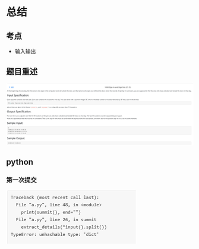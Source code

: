 # 总结
## 考点
- 输入输出

## 题目重述
![](https://raw.githubusercontent.com/ednow/cloudimg/main/githubio/20210627121508.png)

## python
### 第一次提交
![](https://raw.githubusercontent.com/ednow/cloudimg/main/githubio/20210627124903.png)